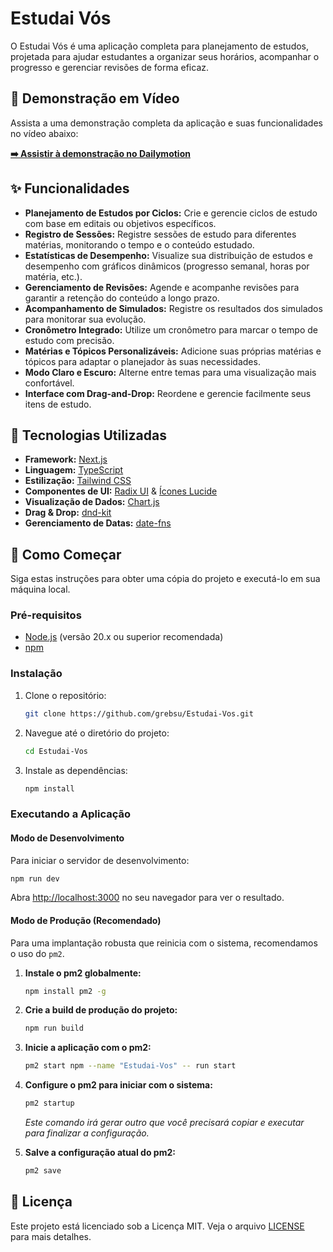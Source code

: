 # Estudai Vós

O Estudai Vós é uma aplicação completa para planejamento de estudos, projetada para ajudar estudantes a organizar seus horários, acompanhar o progresso e gerenciar revisões de forma eficaz.

## 🎥 Demonstração em Vídeo

Assista a uma demonstração completa da aplicação e suas funcionalidades no vídeo abaixo:

**[➡️ Assistir à demonstração no Dailymotion](https://www.dailymotion.com/video/x9ptl4i)**

## ✨ Funcionalidades

- **Planejamento de Estudos por Ciclos:** Crie e gerencie ciclos de estudo com base em editais ou objetivos específicos.
- **Registro de Sessões:** Registre sessões de estudo para diferentes matérias, monitorando o tempo e o conteúdo estudado.
- **Estatísticas de Desempenho:** Visualize sua distribuição de estudos e desempenho com gráficos dinâmicos (progresso semanal, horas por matéria, etc.).
- **Gerenciamento de Revisões:** Agende e acompanhe revisões para garantir a retenção do conteúdo a longo prazo.
- **Acompanhamento de Simulados:** Registre os resultados dos simulados para monitorar sua evolução.
- **Cronômetro Integrado:** Utilize um cronômetro para marcar o tempo de estudo com precisão.
- **Matérias e Tópicos Personalizáveis:** Adicione suas próprias matérias e tópicos para adaptar o planejador às suas necessidades.
- **Modo Claro e Escuro:** Alterne entre temas para uma visualização mais confortável.
- **Interface com Drag-and-Drop:** Reordene e gerencie facilmente seus itens de estudo.

## 🚀 Tecnologias Utilizadas

- **Framework:** [Next.js](https://nextjs.org/)
- **Linguagem:** [TypeScript](https://www.typescriptlang.org/)
- **Estilização:** [Tailwind CSS](https://tailwindcss.com/)
- **Componentes de UI:** [Radix UI](https://www.radix-ui.com/) & [Ícones Lucide](https://lucide.dev/)
- **Visualização de Dados:** [Chart.js](https://www.chartjs.org/)
- **Drag & Drop:** [dnd-kit](https://dndkit.com/)
- **Gerenciamento de Datas:** [date-fns](https://date-fns.org/)

## 🏁 Como Começar

Siga estas instruções para obter uma cópia do projeto e executá-lo em sua máquina local.

### Pré-requisitos

- [Node.js](https://nodejs.org/en/) (versão 20.x ou superior recomendada)
- [npm](https://www.npmjs.com/)

### Instalação

1. Clone o repositório:
   ```bash
   git clone https://github.com/grebsu/Estudai-Vos.git
   ```
2. Navegue até o diretório do projeto:
   ```bash
   cd Estudai-Vos
   ```
3. Instale as dependências:
   ```bash
   npm install
   ```

### Executando a Aplicação

#### Modo de Desenvolvimento

Para iniciar o servidor de desenvolvimento:
```bash
npm run dev
```
Abra [http://localhost:3000](http://localhost:3000) no seu navegador para ver o resultado.

#### Modo de Produção (Recomendado)

Para uma implantação robusta que reinicia com o sistema, recomendamos o uso do `pm2`.

1.  **Instale o pm2 globalmente:**
    ```bash
    npm install pm2 -g
    ```

2.  **Crie a build de produção do projeto:**
    ```bash
    npm run build
    ```

3.  **Inicie a aplicação com o pm2:**
    ```bash
    pm2 start npm --name "Estudai-Vos" -- run start
    ```

4.  **Configure o pm2 para iniciar com o sistema:**
    ```bash
    pm2 startup
    ```
    *Este comando irá gerar outro que você precisará copiar e executar para finalizar a configuração.*

5.  **Salve a configuração atual do pm2:**
    ```bash
    pm2 save
    ```

## 📄 Licença

Este projeto está licenciado sob a Licença MIT. Veja o arquivo [LICENSE](LICENSE) para mais detalhes.